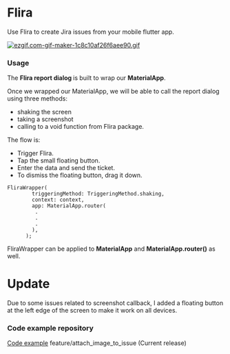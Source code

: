 # Flira

Use Flira to create Jira issues from your mobile flutter app.

[![ezgif.com-gif-maker-1c8c10af26f6aee90.gif](https://s4.gifyu.com/images/ezgif.com-gif-maker-1c8c10af26f6aee90.gif)](https://gifyu.com/image/S34VA)

### Usage


The <b>Flira report dialog </b> is built to wrap our <b>MaterialApp</b>.

Once we wrapped our MaterialApp, we will be able to call the report dialog using three methods: 
- shaking the screen
- taking a screenshot
- calling to a void function from Flira package.

The flow is:
- Trigger Flira.
- Tap the small floating button.
- Enter the data and send the ticket.
- To dismiss the floating button, drag it down.
```
FliraWrapper(
        triggeringMethod: TriggeringMethod.shaking,
        context: context,
        app: MaterialApp.router(
         .
         .
         .
        ),
      );
```

FliraWrapper can be applied to <b>MaterialApp</b> and <b>MaterialApp.router()</b> as well.

# Update
Due to some issues related to screenshot callback, I added a floating button at the left edge of the screen to make it work on all devices. 
### Code example repository
[Code example](https://github.com/MarcosTort/flira) feature/attach_image_to_issue (Current release)
